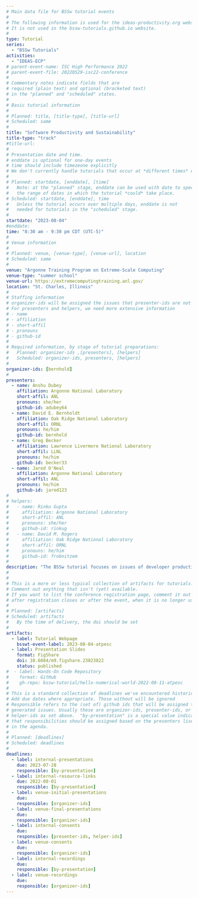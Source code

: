```yaml
---
# Main data file for BSSw tutorial events
#
# The following information is used for the ideas-productivity.org website only.
# It is not used in the bssw-tutorials.github.io website.
#
type: Tutorial
series:
  - "BSSw Tutorials"
activities:
  - "IDEAS-ECP"
# parent-event-name: ISC High Performance 2022
# parent-event-file: 20220529-isc22-conference
#
# Commentary notes indicate fields that are
# required (plain text) and optional (bracketed text)
# in the "planned" and "scheduled" states.
#
# Basic tutorial information
#
# Planned: title, [title-type], [title-url]
# Scheduled: same
#
title: "Software Productivity and Sustainability"
title-type: "track"
#title-url:
#
# Presentation date and time.
# enddate is optional for one-day events
# time should include timezeone explicitly
# We don't currently handle tutorials that occur at *different times* on multiple days
#
# Planned: startdate, [enddate], [time]
#   Note: at the "planned" stage, enddate can be used with date to specify
#   the range of dates in which the tutorial *could* take place.
# Scheduled: startdate, [enddate], time
#   Unless the tutorial occurs over multiple days, enddate is not
#   needed for tutorials in the "scheduled" stage.
#
startdate: "2023-08-04"
#enddate: 
time: "8:30 am - 9:30 pm CDT (UTC-5)"
#
# Venue information
#
# Planned: venue, [venue-type], [venue-url], location
# Scheduled: same
#
venue: "Argonne Training Program on Extreme-Scale Computing"
venue-type: "summer school"
venue-url: https://extremecomputingtraining.anl.gov/
location: "St. Charles, Illinois"
#
# Staffing information
# organizer-ids will be assigned the issues that presenter-ids are not doing, basically
# For presenters and helpers, we need more extensive information
# - name
# - affiliation
# - short-affil
# - pronouns
# - github-id
#
# Required information, by stage of tutorial preparations:
#   Planned: organizer-ids ,[presenters], [helpers]
#   Scheduled: organizer-ids, presenters, [helpers]
#
organizer-ids: [bernhold]
#
presenters:
  - name: Anshu Dubey
    affiliation: Argonne National Laboratory
    short-affil: ANL
    pronouns: she/her
    github-id: adubey64
  - name: David E. Bernholdt
    affiliation: Oak Ridge National Laboratory
    short-affil: ORNL
    pronouns: he/him
    github-id: bernhold
  - name: Greg Becker
    affiliation: Lawrence Livermore National Laboratory
    short-affil: LLNL
    pronouns: he/him
    github-id: becker33
  - name: Jared O'Neal
    affiliation: Argonne National Laboratory
    short-affil: ANL
    pronouns: he/him
    github-id: jared123 
#
# helpers:
#   - name: Rinku Gupta
#     affiliation: Argonne National Laboratory
#     short-affil: ANL
#     pronouns: she/her
#     github-id: rinkug
#   - name: David M. Rogers
#     affiliation: Oak Ridge National Laboratory
#     short-affil: ORNL
#     pronouns: he/him
#     github-id: frobnitzem
#
description: "The BSSw tutorial focuses on issues of developer productivity, software sustainability, and reproducibility in scientific research software, particularly targeting high-performance computers."
#
#
# This is a more or less typical collection of artifacts for tutorials.
# Comment out anything that isn't (yet) available.
# If you want to list the conference registration page, comment it out
# after registration closes or after the event, when it is no longer useful.
#
# Planned: [artifacts]
# Scheduled: artifacts
#   By the time of delivery, the doi should be set
#
artifacts:
  - label: Tutorial Webpage
    bsswt-event-label: 2023-08-04-atpesc
  - label: Presentation Slides
    format: FigShare
    doi: 10.6084/m9.figshare.23823822
    status: published
#  - label: Hands-On Code Repository
#    format: GitHub
#    gh-repo: bssw-tutorial/hello-numerical-world-2022-08-11-atpesc
#
# This is a standard collection of deadlines we've encountered historically
# Add due dates where appropriate. Those without will be ignored
# Responsible refers to the (set of) github ids that will be assigned to
# generated issues. Usually these are organizer-ids, presenter-ids, or
# helper-ids as set above.  "by-presentation" is a special value indicating
# that responsibilities should be assigned based on the presenters liseted
# in the agenda.
#
# Planned: [deadlines]
# Scheduled: deadlines
#
deadlines:
  - label: internal-presentations
    due: 2023-07-28
    responsible: [by-presentation]
  - label: internal-resource-links
    due: 2022-08-01
    responsible: [by-presentation]
  - label: venue-initial-presentations
    due: 
    responsible: [organizer-ids]
  - label: venue-final-presentations
    due: 
    responsible: [organizer-ids]
  - label: internal-consents
    due:
    responsible: [presenter-ids, helper-ids]
  - label: venue-consents
    due: 
    responsible: [organizer-ids]
  - label: internal-recordings
    due: 
    responsible: [by-presentation]
  - label: venue-recordings
    due: 
    responsible: [organizer-ids]
---
```


